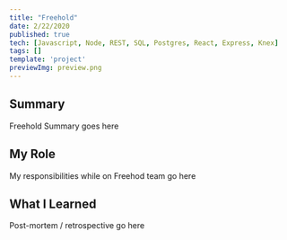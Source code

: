 ```yaml
---
title: "Freehold"
date: 2/22/2020
published: true
tech: [Javascript, Node, REST, SQL, Postgres, React, Express, Knex]
tags: []
template: 'project'
previewImg: preview.png
---
```


## Summary

Freehold Summary goes here

## My Role

My responsibilities while on Freehod team go here

## What I Learned

Post-mortem / retrospective go here